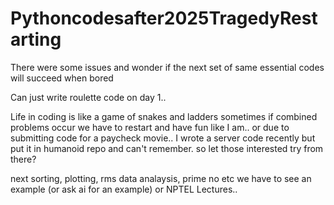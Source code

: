 # Pythoncodesafter2025TragedyRestarting
There were some issues and wonder if the next set of same essential codes will succeed when bored

Can just write roulette code on day 1..


Life in coding is like a game of snakes and ladders sometimes if combined problems occur we have to restart and have fun like I am.. or due to submitting code for a paycheck movie.. I wrote a server code recently but put it in humanoid repo and can't remember. so let those interested try from there?

next sorting, plotting, rms data analaysis, prime no  etc we have to see an example (or ask ai for an example) or NPTEL Lectures..
